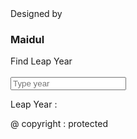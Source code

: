 
<html lang="en-US">
<head>
	<meta charset="UTF-8">
	<title>Leap year</title>
	<link rel="stylesheet" href="z.css" />
</head>
<body>
<div id="wraper">
Designed by<h3>Maidul</h3>
<div id="a"><lebel>Find Leap Year</lebel>
<br />
<br />
<input type="number" placeholder="Type year " oninput="leapYear(this.value)" onchange="leapYear(this.value)"/></div>
<p id="a"> Leap Year   : <span id="demo"></span></p>
<script src="y.js"></script>
<p id="aa"> @ copyright : protected</p>
</body>
</div>

